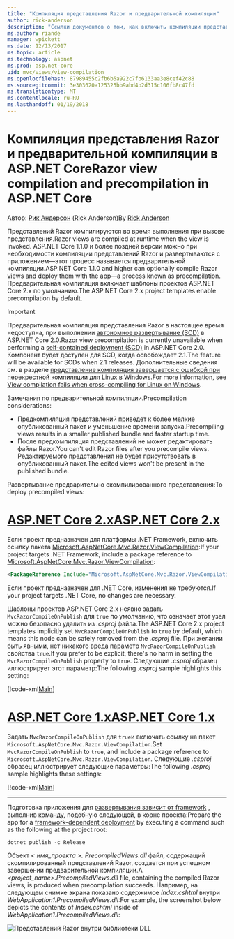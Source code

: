 ```yaml
---
title: "Компиляция представления Razor и предварительной компиляции"
author: rick-anderson
description: "Ссылки документов о том, как включить компиляции представления MVC Razor и предварительной компиляции в приложениях ASP.NET Core."
ms.author: riande
manager: wpickett
ms.date: 12/13/2017
ms.topic: article
ms.technology: aspnet
ms.prod: asp.net-core
uid: mvc/views/view-compilation
ms.openlocfilehash: 87989455c2fb6b5a922c7fb6133aa3e8cef42c88
ms.sourcegitcommit: 3e303620a125325bb9abd4b2d315c106fb8c47fd
ms.translationtype: MT
ms.contentlocale: ru-RU
ms.lasthandoff: 01/19/2018
---
```

# <a name="razor-view-compilation-and-precompilation-in-aspnet-core"></a><span data-ttu-id="15ca7-103">Компиляция представления Razor и предварительной компиляции в ASP.NET Core</span><span class="sxs-lookup"><span data-stu-id="15ca7-103">Razor view compilation and precompilation in ASP.NET Core</span></span>

<span data-ttu-id="15ca7-104">Автор: [Рик Андерсон](https://twitter.com/RickAndMSFT) (Rick Anderson)</span><span class="sxs-lookup"><span data-stu-id="15ca7-104">By [Rick Anderson](https://twitter.com/RickAndMSFT)</span></span>

<span data-ttu-id="15ca7-105">Представлений Razor компилируются во время выполнения при вызове представления.</span><span class="sxs-lookup"><span data-stu-id="15ca7-105">Razor views are compiled at runtime when the view is invoked.</span></span> <span data-ttu-id="15ca7-106">ASP.NET Core 1.1.0 и более поздней версии можно при необходимости компиляции представлений Razor и развертываются с приложением&mdash;этот процесс называется предварительной компиляции.</span><span class="sxs-lookup"><span data-stu-id="15ca7-106">ASP.NET Core 1.1.0 and higher can optionally compile Razor views and deploy them with the app&mdash;a process known as precompilation.</span></span> <span data-ttu-id="15ca7-107">Предварительная компиляция включает шаблоны проектов ASP.NET Core 2.x по умолчанию.</span><span class="sxs-lookup"><span data-stu-id="15ca7-107">The ASP.NET Core 2.x project templates enable precompilation by default.</span></span>

> [!IMPORTANT]
> <span data-ttu-id="15ca7-108">Предварительная компиляция представления Razor в настоящее время недоступна, при выполнении [автономное развертывание (SCD)](/dotnet/core/deploying/#self-contained-deployments-scd) в ASP.NET Core 2.0.</span><span class="sxs-lookup"><span data-stu-id="15ca7-108">Razor view precompilation is currently unavailable when performing a [self-contained deployment (SCD)](/dotnet/core/deploying/#self-contained-deployments-scd) in ASP.NET Core 2.0.</span></span> <span data-ttu-id="15ca7-109">Компонент будет доступен для SCD, когда освобождает 2.1.</span><span class="sxs-lookup"><span data-stu-id="15ca7-109">The feature will be available for SCDs when 2.1 releases.</span></span> <span data-ttu-id="15ca7-110">Дополнительные сведения см. в разделе [представление компиляция завершается с ошибкой при перекрестной компиляции для Linux в Windows](https://github.com/aspnet/MvcPrecompilation/issues/102).</span><span class="sxs-lookup"><span data-stu-id="15ca7-110">For more information, see [View compilation fails when cross-compiling for Linux on Windows](https://github.com/aspnet/MvcPrecompilation/issues/102).</span></span>

<span data-ttu-id="15ca7-111">Замечания по предварительной компиляции.</span><span class="sxs-lookup"><span data-stu-id="15ca7-111">Precompilation considerations:</span></span>

* <span data-ttu-id="15ca7-112">Предкомпиляция представлений приведет к более мелкие опубликованный пакет и уменьшение времени запуска.</span><span class="sxs-lookup"><span data-stu-id="15ca7-112">Precompiling views results in a smaller published bundle and faster startup time.</span></span>
* <span data-ttu-id="15ca7-113">После предкомпиляция представлений не может редактировать файлы Razor.</span><span class="sxs-lookup"><span data-stu-id="15ca7-113">You can't edit Razor files after you precompile views.</span></span> <span data-ttu-id="15ca7-114">Редактируемого представления не будет присутствовать в опубликованный пакет.</span><span class="sxs-lookup"><span data-stu-id="15ca7-114">The edited views won't be present in the published bundle.</span></span> 

<span data-ttu-id="15ca7-115">Развертывание предварительно скомпилированного представления:</span><span class="sxs-lookup"><span data-stu-id="15ca7-115">To deploy precompiled views:</span></span>

# <a name="aspnet-core-2xtabaspnetcore2x"></a>[<span data-ttu-id="15ca7-116">ASP.NET Core 2.x</span><span class="sxs-lookup"><span data-stu-id="15ca7-116">ASP.NET Core 2.x</span></span>](#tab/aspnetcore2x)

<span data-ttu-id="15ca7-117">Если проект предназначен для платформы .NET Framework, включить ссылку пакета [Microsoft.AspNetCore.Mvc.Razor.ViewCompilation](https://www.nuget.org/packages/Microsoft.AspNetCore.Mvc.Razor.ViewCompilation/):</span><span class="sxs-lookup"><span data-stu-id="15ca7-117">If your project targets .NET Framework, include a package reference to [Microsoft.AspNetCore.Mvc.Razor.ViewCompilation](https://www.nuget.org/packages/Microsoft.AspNetCore.Mvc.Razor.ViewCompilation/):</span></span>

```xml
<PackageReference Include="Microsoft.AspNetCore.Mvc.Razor.ViewCompilation" Version="2.0.0" PrivateAssets="All" />
```

<span data-ttu-id="15ca7-118">Если проект предназначен для .NET Core, изменения не требуются.</span><span class="sxs-lookup"><span data-stu-id="15ca7-118">If your project targets .NET Core, no changes are necessary.</span></span>

<span data-ttu-id="15ca7-119">Шаблоны проектов ASP.NET Core 2.x неявно задать `MvcRazorCompileOnPublish` для `true` по умолчанию, что означает этот узел можно безопасно удалить из *.csproj* файла.</span><span class="sxs-lookup"><span data-stu-id="15ca7-119">The ASP.NET Core 2.x project templates implicitly set `MvcRazorCompileOnPublish` to `true` by default, which means this node can be safely removed from the *.csproj* file.</span></span> <span data-ttu-id="15ca7-120">При желании быть явными, нет никакого вреда параметр `MvcRazorCompileOnPublish` свойства `true`.</span><span class="sxs-lookup"><span data-stu-id="15ca7-120">If you prefer to be explicit, there's no harm in setting the `MvcRazorCompileOnPublish` property to `true`.</span></span> <span data-ttu-id="15ca7-121">Следующие *.csproj* образец иллюстрирует этот параметр:</span><span class="sxs-lookup"><span data-stu-id="15ca7-121">The following *.csproj* sample highlights this setting:</span></span>

[!code-xml[Main](view-compilation\sample\MvcRazorCompileOnPublish2.csproj?highlight=5)]

# <a name="aspnet-core-1xtabaspnetcore1x"></a>[<span data-ttu-id="15ca7-122">ASP.NET Core 1.x</span><span class="sxs-lookup"><span data-stu-id="15ca7-122">ASP.NET Core 1.x</span></span>](#tab/aspnetcore1x)

<span data-ttu-id="15ca7-123">Задать `MvcRazorCompileOnPublish` для `true`и включать ссылку на пакет `Microsoft.AspNetCore.Mvc.Razor.ViewCompilation`.</span><span class="sxs-lookup"><span data-stu-id="15ca7-123">Set `MvcRazorCompileOnPublish` to `true`, and include a package reference to `Microsoft.AspNetCore.Mvc.Razor.ViewCompilation`.</span></span> <span data-ttu-id="15ca7-124">Следующие *.csproj* образец иллюстрирует следующие параметры:</span><span class="sxs-lookup"><span data-stu-id="15ca7-124">The following *.csproj* sample highlights these settings:</span></span>

[!code-xml[Main](view-compilation\sample\MvcRazorCompileOnPublish.csproj?highlight=5,12)]

---

<span data-ttu-id="15ca7-125">Подготовка приложения для [развертывания зависит от framework](/dotnet/core/deploying/#framework-dependent-deployments-fdd) , выполнив команду, подобную следующей, в корне проекта:</span><span class="sxs-lookup"><span data-stu-id="15ca7-125">Prepare the app for a [framework-dependent deployment](/dotnet/core/deploying/#framework-dependent-deployments-fdd) by executing a command such as the following at the project root:</span></span>

```console
dotnet publish -c Release
```

<span data-ttu-id="15ca7-126">Объект *< имя_проекта >. PrecompiledViews.dll* файл, содержащий скомпилированный представлений Razor, создается при успешном завершении предварительной компиляции.</span><span class="sxs-lookup"><span data-stu-id="15ca7-126">A *<project_name>.PrecompiledViews.dll* file, containing the compiled Razor views, is produced when precompilation succeeds.</span></span> <span data-ttu-id="15ca7-127">Например, на следующем снимке экрана показано содержимое *Index.cshtml* внутри *WebApplication1.PrecompiledViews.dll*:</span><span class="sxs-lookup"><span data-stu-id="15ca7-127">For example, the screenshot below depicts the contents of *Index.cshtml* inside of *WebApplication1.PrecompiledViews.dll*:</span></span>

![Представлений Razor внутри библиотеки DLL](view-compilation/_static/razor-views-in-dll.png)
